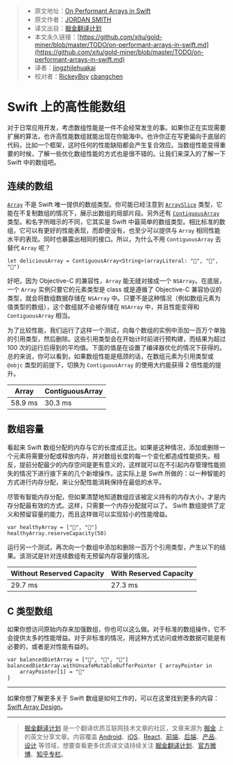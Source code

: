 > * 原文地址：[On Performant Arrays in Swift](http://jordansmith.io/on-performant-arrays-in-swift/)
> * 原文作者：[JORDAN SMITH](http://jordansmith.io/)
> * 译文出自：[掘金翻译计划](https://github.com/xitu/gold-miner)
> * 本文永久链接：[https://github.com/xitu/gold-miner/blob/master/TODO/on-performant-arrays-in-swift.md](https://github.com/xitu/gold-miner/blob/master/TODO/on-performant-arrays-in-swift.md)
> * 译者：[jingzhilehuakai](https://github.com/jingzhilehuakai)
> * 校对者：[RickeyBoy](https://github.com/RickeyBoy)  [cbangchen](https://github.com/cbangchen)

# Swift 上的高性能数组

对于日常应用开发，考虑数组性能是一件不会经常发生的事。如果你正在实现需要扩展的算法，也许高性能数组就能出现在你脑海中。也许你正在写更偏向于底层的代码，比如一个框架，这时任何的性能缺陷都会产生复合效应。当数组性能变得重要的时候，了解一些优化数组性能的方式也是很不错的。让我们来深入的了解一下 Swift 中的数组吧。

## 连续的数组

[`Array`](https://developer.apple.com/documentation/swift/array) 不是 Swift 唯一提供的数组类型。你可能已经注意到 [`ArraySlice`](https://developer.apple.com/documentation/swift/arrayslice) 类型，它能在不复制数组的情况下，展示出数组的局部片段。另外还有 [`ContiguousArray`](https://developer.apple.com/documentation/swift/contiguousarray) 类型。和名字所暗示的不同，它其实是 Swift 中最简单的数组类型。相比标准的数组，它可以有更好的性能表现，而即便没有，也至少可以提供与 `Array` 相同性能水平的表现。同时也暴露出相同的接口。所以，为什么不用 `ContiguousArray` 去替代 `Array` 呢？

```
let deliciousArray = ContiguousArray<String>(arrayLiteral: "🌮", "🥞", "🥖")
```

好吧，因为 Objective-C 的兼容性，`Array` 能无缝对接成一个 `NSArray`。在底层，一个 `Array` 实例只要它的元素类型是 class 或是遵循了 Objective-C 兼容协议的类型，就会将数组数据存储在 `NSArray` 中。只要不是这种情况（例如数组元素为值类型的数组），这个数组就不会被存储在 `NSArray` 中，并且性能变得和 `ContiguousArray` 相当。

为了比较性能，我们运行了这样一个测试，向每个数组的实例中添加一百万个单独的引用类型，然后删除。这些引用类型会在开始计时前进行预构建，而结果为超过 100 次的运行后得到的平均值。下面的值是在设置了编译器优化的情况下获得的。总的来说，你可以看到，如果数组性能是瓶颈的话，在数组元素为引用类型或 `@objc` 类型的前提下，切换为 `ContiguousArray` 的使用大约能获得 2 倍性能的提升。

| **Array** | **ContiguousArray** |
| ---------- | ------------------ |
| 58.9 ms | 30.3 ms |

## 数组容量

看起来 Swift 数组分配的内存与它的长度成正比。如果是这种情况，添加或删除一个元素将需要分配或释放内存，并对数组长度的每一个变化都造成性能损失。相反，提前分配最少的内存空间是更有意义的，这样就可以在不引起内存管理性能损失的情况下进行接下来的几个新增操作。这实际上是 Swift 所做的：以一种智能的方式进行内存分配，来让分配性能消耗保持在最低的水平。

尽管有智能内存分配，但如果清楚地知道数组应该被定义持有的内存大小，才是内存分配最有效的方式。这样，只需要一个内存分配就可以了。 Swift 数组提供了定义和预留容量的能力，而且这样做可以实现较小的性能增益。


```
var healthyArray = ["🍉", "🥕"]
healthyArray.reserveCapacity(50)
```

运行另一个测试，再次向一个数组中添加和删除一百万个引用类型，产生以下的结果。该测试是针对连续数组有无预留内存容量的情况。

| **Without Reserved Capacity** | **With Reserved Capacity** |
| ------------------------------ | ------------------------- |
| 29.7 ms | 27.3 ms |

## C 类型数组

如果你想访问原始内存来加强数组，你也可以这么做。对于标准的数组操作，它不会提供太多的性能增益。对于非标准的情况，用这种方式访问或修改数据可能是有必要的，或者是对性能有益的。

```
var balancedDietArray = ["🥖", "🍩", "🍗"]
balancedDietArray.withUnsafeMutableBufferPointer { arrayPointer in
    arrayPointer[1] = "🍇"
}
```

---
如果你想了解更多关于 Swift 数组是如何工作的，可以在这里找到更多的内容：[Swift Array Design](https://github.com/apple/swift/blob/master/docs/Arrays.rst)。


---

> [掘金翻译计划](https://github.com/xitu/gold-miner) 是一个翻译优质互联网技术文章的社区，文章来源为 [掘金](https://juejin.im) 上的英文分享文章。内容覆盖 [Android](https://github.com/xitu/gold-miner#android)、[iOS](https://github.com/xitu/gold-miner#ios)、[React](https://github.com/xitu/gold-miner#react)、[前端](https://github.com/xitu/gold-miner#前端)、[后端](https://github.com/xitu/gold-miner#后端)、[产品](https://github.com/xitu/gold-miner#产品)、[设计](https://github.com/xitu/gold-miner#设计) 等领域，想要查看更多优质译文请持续关注 [掘金翻译计划](https://github.com/xitu/gold-miner)、[官方微博](http://weibo.com/juejinfanyi)、[知乎专栏](https://zhuanlan.zhihu.com/juejinfanyi)。


